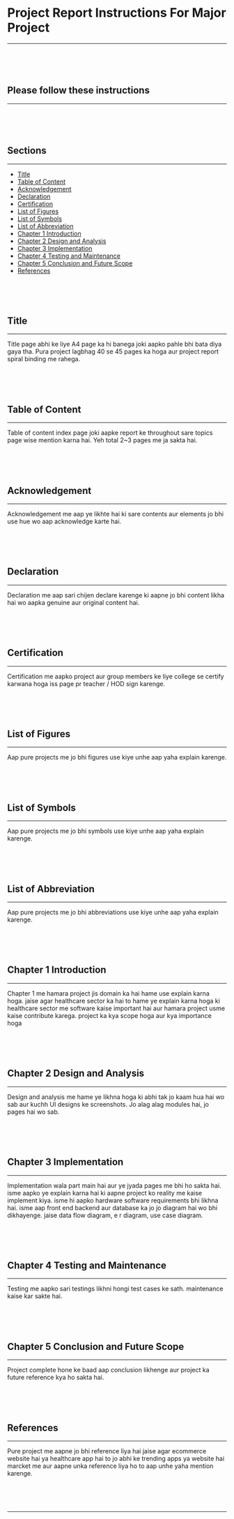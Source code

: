 # Project Report Instructions For Major Project

<hr>
<br><br><br>

## Please follow these instructions

<hr>
<br><br><br>

## Sections

<hr>


- [Title](#title)
- [Table of Content](#table-of-content)
- [Acknowledgement](#acknowledgement)
- [Declaration](#declaration)
- [Certification](#certification)
- [List of Figures](#list-of-figures)
- [List of Symbols](#list-of-symbols)
- [List of Abbreviation](#list-of-abbreviation)
- [Chapter 1 Introduction](#chapter-1-introduction)
- [Chapter 2 Design and Analysis](#chapter-2-design-and-analysis)
- [Chapter 3 Implementation](#chapter-3-implementation)
- [Chapter 4 Testing and Maintenance](#chapter-4-testing-and-maintenance)
- [Chapter 5 Conclusion and Future Scope](#chapter-5-conclusion-and-future-scope)
- [References](#references)

<br><br><br>

## Title

<hr>

Title page abhi ke liye A4 page ka hi banega joki aapko pahle bhi bata diya gaya tha. Pura project lagbhag 40 se 45 pages ka hoga aur project report spiral binding me rahega.

<br><br><br>


## Table of Content

<hr>

Table of content index page joki aapke report ke throughout sare topics page wise mention karna hai. Yeh total 2~3 pages me ja sakta hai.

<br><br><br>


## Acknowledgement

<hr>

Acknowledgement me aap ye likhte hai ki sare contents aur elements jo bhi use hue wo aap acknowledge karte hai.

<br><br><br>


## Declaration

<hr>

Declaration me aap sari chijen declare karenge ki aapne jo bhi content likha hai wo aapka genuine aur original content hai.

<br><br><br>


## Certification

<hr>

Certification me aapko project aur group members ke liye college se certify karwana hoga iss page pr teacher / HOD sign karenge.

<br><br><br>


## List of Figures

<hr>

Aap pure projects me jo bhi figures use kiye unhe aap yaha explain karenge.

<br><br><br>


## List of Symbols

<hr>

Aap pure projects me jo bhi symbols use kiye unhe aap yaha explain karenge.

<br><br><br>


## List of Abbreviation

<hr>

Aap pure projects me jo bhi abbreviations use kiye unhe aap yaha explain karenge.

<br><br><br>


## Chapter 1 Introduction

<hr>

Chapter 1 me hamara project jis domain ka hai hame use explain karna hoga. jaise agar healthcare sector ka hai to hame ye explain karna hoga ki healthcare sector me software kaise important hai aur hamara project usme kaise contribute karega. project ka kya scope hoga aur kya importance hoga 

<br><br><br>


## Chapter 2 Design and Analysis

<hr>

Design and analysis me hame ye likhna hoga ki abhi tak jo kaam hua hai wo sab aur kuchh UI designs ke screenshots. Jo alag alag modules hai, jo pages hai wo sab.

<br><br><br>


## Chapter 3 Implementation

<hr>

Implementation wala part main hai aur ye jyada pages me bhi ho sakta hai. isme aapko ye explain karna hai ki aapne project ko reality me kaise implement kiya. isme hi aapko hardware software requirements bhi likhna hai. isme aap front end backend aur database ka jo jo diagram hai wo bhi dikhayenge. jaise data flow diagram, e r diagram, use case diagram.

<br><br><br>


## Chapter 4 Testing and Maintenance

<hr>

Testing me aapko sari testings likhni hongi test cases ke sath. maintenance kaise kar sakte hai.

<br><br><br>


## Chapter 5 Conclusion and Future Scope

<hr>

Project complete hone ke baad aap conclusion likhenge aur project ka future reference kya ho sakta hai.

<br><br><br>


## References

<hr>

Pure project me aapne jo bhi reference liya hai jaise agar ecommerce website hai ya healthcare app hai to jo abhi ke trending apps ya website hai marcket me aur aapne unka reference liya ho to aap unhe yaha mention karenge.

<br><br><br>


<hr>
